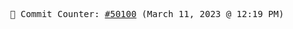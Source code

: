 <p align="center">
    <samp>
        📮 Commit Counter: <a href="https://github.com/Javascript-void0/Javascript-void0/commits/main">#50100</a> (March 11, 2023 @ 12:19 PM)
    </samp>
</p>
